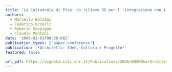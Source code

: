 ```yaml
---
title: 'La Cattedrale di Pisa: Un rilievo 3D per l''integrazione con i sistemi informativi di documentazione storica e di restauro'
authors:
  - Marcello Balzani
  - Federico Uccelli
  - Roberto Scopigno
  - Claudio Montani
date: '2006-01-01T00:00:00Z'
publication_types: ['paper-conference']
publication: '*Architetti: Idee, Cultura e Progetto*'
featured: false

url_pdf: https://vcgdata.isti.cnr.it/Publications/2006/BUSM06a/Architetti.pdf
---
```


